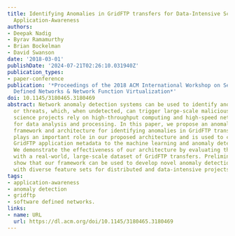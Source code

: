 ```yaml
---
title: Identifying Anomalies in GridFTP transfers for Data-Intensive Science through
  Application-Awareness
authors:
- Deepak Nadig
- Byrav Ramamurthy
- Brian Bockelman
- David Swanson
date: '2018-03-01'
publishDate: '2024-07-21T02:26:10.031940Z'
publication_types:
- paper-conference
publication: '*Proceedings of the 2018 ACM International Workshop on Security in Software
  Defined Networks & Network Function Virtualization*'
doi: 10.1145/3180465.3180469
abstract: Network anomaly detection systems can be used to identify anomalous transfers
  or threats, which, when undetected, can trigger large-scale malicious events. Data-intensive
  science projects rely on high-throughput computing and high-speed networking resources
  for data analysis and processing. In this paper, we propose an anomaly detection
  framework and architecture for identifying anomalies in GridFTP transfers. Application-awareness
  plays an important role in our proposed architecture and is used to communicate
  GridFTP application metadata to the machine learning and anomaly detection system.
  We demonstrate the effectiveness of our architecture by evaluating the framework
  with a real-world, large-scale dataset of GridFTP transfers. Preliminary results
  show that our framework can be used to develop novel anomaly detection services
  with diverse feature sets for distributed and data-intensive projects.
tags:
- application-awareness
- anomaly detection
- gridftp
- software defined networks.
links:
- name: URL
  url: https://dl.acm.org/doi/10.1145/3180465.3180469
---
```

